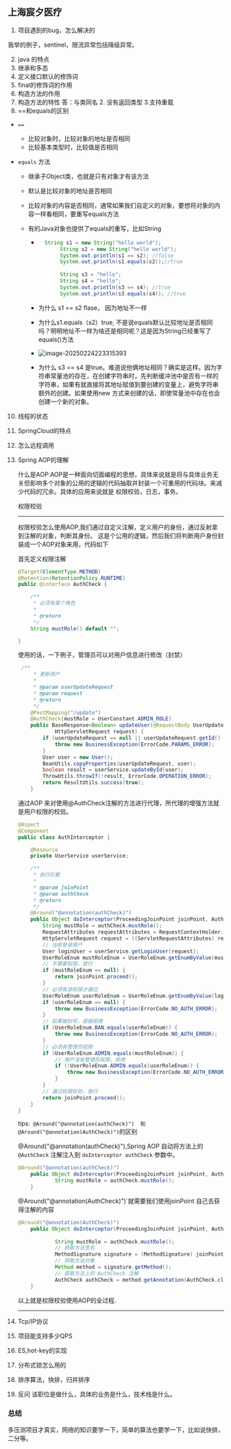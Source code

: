 ## 上海宸夕医疗

1. 项目遇到的bug，怎么解决的

我举的例子，sentinel，限流异常包括降级异常。

2. java 的特点
3. 继承和多态
4. 定义接口默认的修饰词
5. final的修饰词的作用
6. 构造方法的作用
7. 构造方法的特性
答：与类同名 2. 没有返回类型 3.支持重载
9. ==和equals的区别

* `==` 

  * 比较对象时，比较对象的地址是否相同 
  * 比较基本类型时，比较值是否相同

* `equals` 方法

  * 继承子Object类，也就是只有对象才有该方法

  * 默认是比较对象的地址是否相同

  * 比较对象的内容是否相同，通常如果我们自定义的对象，要想将对象的内容一样看相同，要重写equals方法

  * 有的Java对象也提供了equals的重写，比如String

    * ```java
      	String s1 = new String("hello world");
             String s2 = new String("hello world");
             System.out.println(s1 == s2); //false
             System.out.println(s1.equals(s2));//true
       
             String s3 = "hello";
             String s4 = "hello";
             System.out.println(s3 == s4); //true
             System.out.println(s3.equals(s4)); //true
      ```

    * 为什么 s1 == s2  flase， 因为地址不一样

    * 为什么s1.equals（s2）true, 不是说equals默认比较地址是否相同吗？明明地址不一样为啥还是相同呢？这是因为String已经重写了equals()方法

    * ![image-20250224223315393](images/上海宸夕医疗.assets/image-20250224223315393.png)

    * 为什么 s3 == s4 是true。难道说他俩地址相同？确实是这样。因为字符串常量池的存在，在创建字符串时，先判断缓冲池中是否有一样的字符串，如果有就直接将其地址赋值到要创建的变量上，避免字符串额外的创建。如果使用new 方式来创建的话，即使常量池中存在也会创建一个新的对象。


10. 线程的状态

11. SpringCloud的特点

12. 怎么远程调用

13. Spring AOP的理解

    什么是AOP:AOP是一种面向切面编程的思想，具体来说就是将与具体业务无关但影响多个对象的公用的逻辑的代码抽取并封装一个可重用的代码块。来减少代码的冗余。具体的应用来说就是 权限校验，日志，事务。

    权限校验

    ----

    权限校验怎么使用AOP,我们通过自定义注解，定义用户的身份，通过反射拿到注解的对象，判断其身份。 这是个公用的逻辑，然后我们将判断用户身份封装成一个AOP对象来用，代码如下

    首先定义权限注解

    ```java
    @Target(ElementType.METHOD)
    @Retention(RetentionPolicy.RUNTIME)
    public @interface AuthCheck {
    
        /**
         * 必须有某个角色
         *
         * @return
         */
        String mustRole() default "";
    
    }
    ```

    使用的话，一下例子，管理员可以对用户信息进行修改（封禁）

    ```java
     /**
         * 更新用户
         *
         * @param userUpdateRequest
         * @param request
         * @return
         */
        @PostMapping("/update")
        @AuthCheck(mustRole = UserConstant.ADMIN_ROLE)
        public BaseResponse<Boolean> updateUser(@RequestBody UserUpdateRequest userUpdateRequest,
                HttpServletRequest request) {
            if (userUpdateRequest == null || userUpdateRequest.getId() == null) {
                throw new BusinessException(ErrorCode.PARAMS_ERROR);
            }
            User user = new User();
            BeanUtils.copyProperties(userUpdateRequest, user);
            boolean result = userService.updateById(user);
            ThrowUtils.throwIf(!result, ErrorCode.OPERATION_ERROR);
            return ResultUtils.success(true);
        }
    
    ```

    通过AOP 来对使用@AuthCheck注解的方法进行代理，所代理的增强方法就是用户权限的校验。

    ```java
    @Aspect
    @Component
    public class AuthInterceptor {
    
        @Resource
        private UserService userService;
    
        /**
         * 执行拦截
         *
         * @param joinPoint
         * @param authCheck
         * @return
         */
        @Around("@annotation(authCheck)")
        public Object doInterceptor(ProceedingJoinPoint joinPoint, AuthCheck authCheck) throws Throwable {
            String mustRole = authCheck.mustRole();
            RequestAttributes requestAttributes = RequestContextHolder.currentRequestAttributes();
            HttpServletRequest request = ((ServletRequestAttributes) requestAttributes).getRequest();
            // 当前登录用户
            User loginUser = userService.getLoginUser(request);
            UserRoleEnum mustRoleEnum = UserRoleEnum.getEnumByValue(mustRole);
            // 不需要权限，放行
            if (mustRoleEnum == null) {
                return joinPoint.proceed();
            }
            // 必须有该权限才通过
            UserRoleEnum userRoleEnum = UserRoleEnum.getEnumByValue(loginUser.getUserRole());
            if (userRoleEnum == null) {
                throw new BusinessException(ErrorCode.NO_AUTH_ERROR);
            }
            // 如果被封号，直接拒绝
            if (UserRoleEnum.BAN.equals(userRoleEnum)) {
                throw new BusinessException(ErrorCode.NO_AUTH_ERROR);
            }
            // 必须有管理员权限
            if (UserRoleEnum.ADMIN.equals(mustRoleEnum)) {
                // 用户没有管理员权限，拒绝
                if (!UserRoleEnum.ADMIN.equals(userRoleEnum)) {
                    throw new BusinessException(ErrorCode.NO_AUTH_ERROR);
                }
            }
            // 通过权限校验，放行
            return joinPoint.proceed();
        }
    }
    ```

    tips:` @Around("@annotation(authCheck)")  和 @Around("@annotation(AuthCheck)")`的区别

    @Around("@annotation(authCheck)"),Spring AOP 自动将方法上的 `@AuthCheck` 注解注入到 `doInterceptor authCheck` 参数中。

    ```java
    @Around("@annotation(authCheck)")
        public Object doInterceptor(ProceedingJoinPoint joinPoint, AuthCheck authCheck) throws Throwable {
                String mustRole = authCheck.mustRole();
        }
    ```

    @Around("@annotation(AuthCheck)")`就需要我们使用joinPoint 自己去获得注解的内容

    ```java
    @Around("@annotation(AuthCheck)")
        public Object doInterceptor(ProceedingJoinPoint joinPoint, AuthCheck authCheck) throws Throwable {
            
                String mustRole = authCheck.mustRole();
            	// 获取方法签名
    			MethodSignature signature = (MethodSignature) joinPoint.getSignature();
    			// 获取方法对象
    			Method method = signature.getMethod();
    			// 获取方法上的 AuthCheck 注解
    			AuthCheck authCheck = method.getAnnotation(AuthCheck.class);
        }
    ```

    以上就是权限校验使用AOP的全过程.

    ---

    

14. Tcp/IP协议

15. 项目能支持多少QPS

16. ES,hot-key的实现

17. 分布式锁怎么用的

18. 排序算法，快排，归并排序

19. 反问  该职位是做什么，具体的业务是什么，技术栈是什么。



### 总结

多压测项目才真实，网络的知识要学一下，简单的算法也要学一下，比如说快排，二分等。